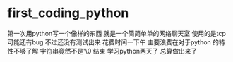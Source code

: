 first_coding_python
===================
第一次用python写一个像样的东西
就是一个简简单单的网络聊天室 使用的是tcp
可能还有bug 不过还没有测试出来
花费时间一下午 主要浪费在对于python 的特性不够了解 字符串竟然不是'\0'结束
学习python两天了 总算做出来了
